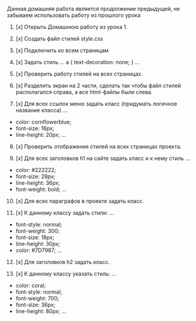 Данная домашняя работа является продолжение предыдущей, не забываем использовать работу из прошлого урока

1. [x] Открыть Домашнюю работу из урока 1.

2. [x] Создать файл стилей style.css

3. [x] Подключить ко всем страницам

4. [x] Задать стиль
...
a {
text-decoration: none;
}
...

5. [x] Проверить работу стилей на всех страницах.

6. [x] Разделить экран на 2 части, сделать так чтобы файл стилей располагался справа, а все html-файлы были слева.

7. [x] Для всех ссылок меню задать класс (придумать логичное название класса)
...
* color: cornflowerblue;
* font-size: 16px;
* line-height: 20px;
...
8. [x] Проверить отображения стилей на всех страницах проекта.

9. [x] Для всех заголовков h1 на сайте задать класс и к нему стиль
...
* color: #222222;
* font-size: 28px;
* line-height: 36px;
* font-weight: bold;
...
10. [x] Для всех параграфов в проекте задать класс.

11. [x] К данному классу задать стили:
...
* font-style: normal;
* font-weight: 300;
* font-size: 18px;
* line-height: 30px;
* color: #7D7987;
...
12. [x] Для заголовков h2 задать класс.

13. [x] К данному классу указать стиль:
...
* color: coral;
* font-style: normal;
* font-weight: 700;
* font-size: 36px;
* line-height: 80px;
...